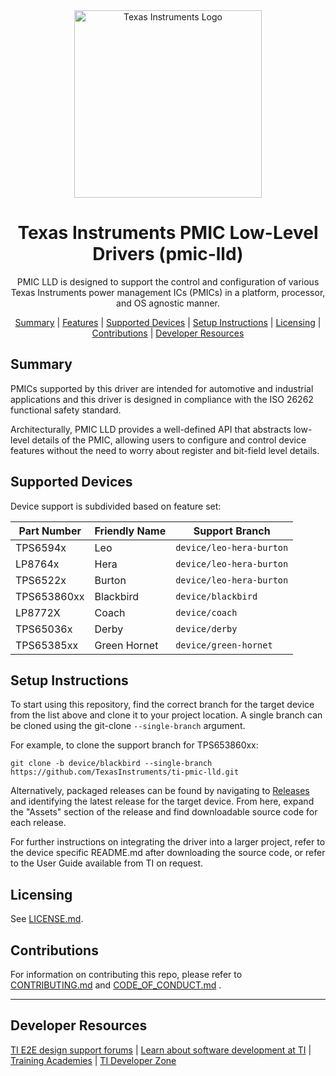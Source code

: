 <div align="center">

<picture>
  <source media="(prefers-color-scheme: dark)" srcset="https://www.ti.com/content/dam/ticom/images/identities/ti-brand/ti-logo-hz-1c-white.svg" width="300">
  <img alt="Texas Instruments Logo" src="https://www.ti.com/content/dam/ticom/images/identities/ti-brand/ti-hz-2c-pos-rgb.svg" width="300">
</picture>

# Texas Instruments PMIC Low-Level Drivers (pmic-lld)

PMIC LLD is designed to support the control and configuration of various Texas
Instruments power management ICs (PMICs) in a platform, processor, and OS
agnostic manner.

[Summary](#summary) | [Features](#features) | [Supported Devices](#supported-devices) | [Setup Instructions](#setup-instructions) | [Licensing](#licensing) | [Contributions](#contributions) | [Developer Resources](developer-resources)

</div>

## Summary

PMICs supported by this driver are intended for automotive and industrial
applications and this driver is designed in compliance with the ISO 26262
functional safety standard.

Architecturally, PMIC LLD provides a well-defined API that abstracts low-level
details of the PMIC, allowing users to configure and control device features
without the need to worry about register and bit-field level details.

## Supported Devices

Device support is subdivided based on feature set:

| Part Number | Friendly Name | Support Branch           |
| ----------- | ------------- | ------------------------ |
| TPS6594x    | Leo           | `device/leo-hera-burton` |
| LP8764x     | Hera          | `device/leo-hera-burton` |
| TPS6522x    | Burton        | `device/leo-hera-burton` |
| TPS653860xx | Blackbird     | `device/blackbird`       |
| LP8772X     | Coach         | `device/coach`           |
| TPS65036x   | Derby         | `device/derby`           |
| TPS65385xx  | Green Hornet  | `device/green-hornet`    |

## Setup Instructions

To start using this repository, find the correct branch for the target device
from the list above and clone it to your project location. A single branch can
be cloned using the git-clone `--single-branch` argument.

For example, to clone the support branch for TPS653860xx:

``` shell
git clone -b device/blackbird --single-branch https://github.com/TexasInstruments/ti-pmic-lld.git
```

Alternatively, packaged releases can be found by navigating to
[Releases](https://github.com/TexasInstruments/ti-pmic-lld/releases) and
identifying the latest release for the target device. From here, expand the
"Assets" section of the release and find downloadable source code for each
release.

For further instructions on integrating the driver into a larger project, refer
to the device specific README.md after downloading the source code, or refer to
the User Guide available from TI on request.

## Licensing

See [LICENSE.md](LICENSE.md).

## Contributions

For information on contributing this repo, please refer to
[CONTRIBUTING.md](CONTRIBUTING.md) and [CODE_OF_CONDUCT.md](CODE_OF_CONDUCT.md) .

---

## Developer Resources

[TI E2E design support forums](https://e2e.ti.com) | [Learn about software development at TI](https://www.ti.com/design-development/software-development.html) | [Training Academies](https://www.ti.com/design-development/ti-developer-zone.html#ti-developer-zone-tab-1) | [TI Developer Zone](https://dev.ti.com/)
